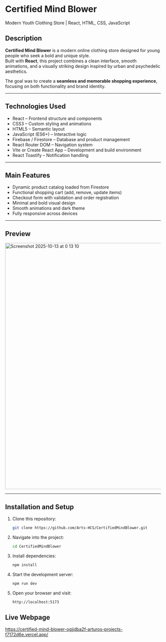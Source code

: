 # Certified Mind Blower  
Modern Youth Clothing Store | React, HTML, CSS, JavaScript

## Description  
**Certified Mind Blower** is a modern online clothing store designed for young people who seek a bold and unique style.  
Built with **React**, this project combines a clean interface, smooth animations, and a visually striking design inspired by urban and psychedelic aesthetics.  

The goal was to create a **seamless and memorable shopping experience**, focusing on both functionality and brand identity.

---

## Technologies Used  
- React – Frontend structure and components  
- CSS3 – Custom styling and animations  
- HTML5 – Semantic layout  
- JavaScript (ES6+) – Interactive logic  
- Firebase / Firestore – Database and product management  
- React Router DOM – Navigation system  
- Vite or Create React App – Development and build environment  
- React Toastify – Notification handling  

---

## Main Features  
- Dynamic product catalog loaded from Firestore  
- Functional shopping cart (add, remove, update items)  
- Checkout form with validation and order registration  
- Minimal and bold visual design  
- Smooth animations and dark theme  
- Fully responsive across devices  

---

## Preview  

<img width="1470" height="796" alt="Screenshot 2025-10-13 at 0 13 10" src="https://github.com/user-attachments/assets/bbac35d0-d467-4da6-9a12-13d6721f9352"/>

---

## Installation and Setup  

1. Clone this repository:  
   ```bash
   git clone https://github.com/Arts-HCS/CertifiedMindBlower.git

2. Navigate into the project:
   ```bash
   cd CertifiedMindBlower

3. Install dependencies:
   ```bash
   npm install

4. Start the development server:
   ```bash
   npm run dev

5. Open your browser and visit:
   ```bash
   http://localhost:5173

## Live Webpage  

https://certified-mind-blower-ogjjdba2f-arturos-projects-f7172d6e.vercel.app/

